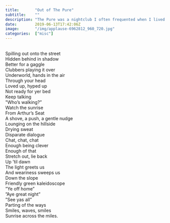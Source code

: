 ```yaml
---
title:       "Out of The Pure"
subtitle:    ""
description: "The Pure was a nightclub I often frequented when I lived in Edinburgh."
date:        2019-06-13T17:42:06Z
image:       "/img/applause-6962812_960_720.jpg"
categories:  ["misc"]
---
```

<br>Spilling out onto the street
<br>Hidden behind in shadow
<br>Better for a gaggle
<br>Clubbers playing it over
<br>Underworld, hands in the air
<br>Through your head
<br>Loved up, hyped up
<br>Not ready for yer bed
<br>Keep talking
<br>"Who’s walking?”
<br>Watch the sunrise
<br>From Arthur’s Seat
<br>A shove, a push, a gentle nudge
<br>Lounging on the hillside
<br>Drying sweat
<br>Disparate dialogue
<br>Chat, chat, chat
<br>Enough being clever
<br>Enough of that
<br>Stretch out, lie back
<br>Up ’til dawn
<br>The light greets us
<br>And weariness sweeps us
<br>Down the slope
<br>Friendly green kaleidoscope
<br>”Ye off home”
<br>”Aye great night”
<br>”See yas all”
<br>Parting of the ways
<br>Smiles, waves, smiles
<br>Sunrise across the miles.